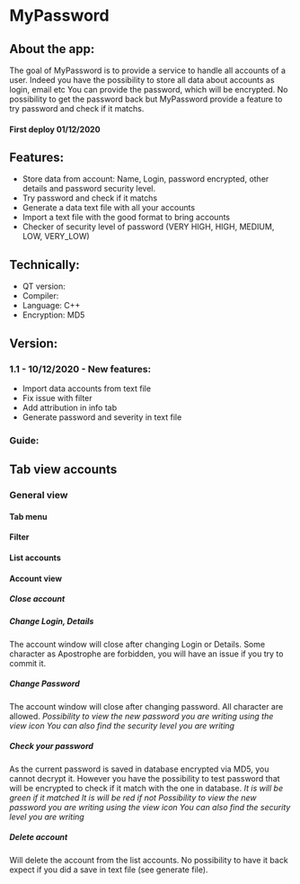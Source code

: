 # MyPassword

## About the app:
The goal of MyPassword is to provide a service to handle all accounts of a user.
Indeed you have the possibility to store all data about accounts as login, email etc
You can provide the password, which will be encrypted.
No possibility to get the password back but MyPassword provide a feature to try password and check if it matchs.
#### First deploy 01/12/2020

## Features:
- Store data from account: Name, Login, password encrypted, other details and password security level.
- Try password and check if it matchs
- Generate a data text file with all your accounts
- Import a text file with the good format to bring accounts
- Checker of security level of password (VERY HIGH, HIGH, MEDIUM, LOW, VERY_LOW)

## Technically:
- QT version: 
- Compiler: 
- Language: C++
- Encryption: MD5

## Version:
### 1.1 - 10/12/2020 - New features:
- Import data accounts from text file
- Fix issue with filter
- Add attribution in info tab
- Generate password and severity in text file

### Guide:

## Tab view accounts
### General view
#### Tab menu
#### Filter
#### List accounts
#### Account view
##### Close account
##### Change Login, Details
The account window will close after changing Login or Details.
Some character as Apostrophe are forbidden, you will have an issue if you try to commit it.

##### Change Password
The account window will close after changing password.
All character are allowed.
*Possibility to view the new password you are writing using the view icon*
*You can also find the security level you are writing*

##### Check your password
As the current password is saved in database encrypted via MD5, you cannot decrypt it.
However you have the possibility to test password that will be encrypted to check if it match with the one in database.
*It is will be green if it matched*
*It is will be red if not*
*Possibility to view the new password you are writing using the view icon*
*You can also find the security level you are writing*

##### Delete account
Will delete the account from the list accounts. No possibility to have it back expect if you did a save in text file (see generate file).

